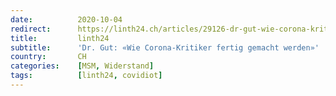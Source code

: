 ```yaml
---
date:          2020-10-04
redirect:      https://linth24.ch/articles/29126-dr-gut-wie-corona-kritiker-fertig-gemacht-werden
title:         linth24
subtitle:      'Dr. Gut: «Wie Corona-Kritiker fertig gemacht werden»'
country:       CH
categories:    [MSM, Widerstand]
tags:          [linth24, covidiot]
---
```

